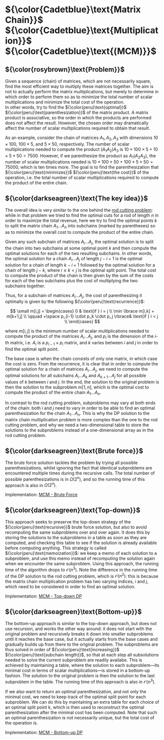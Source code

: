 # ${\color{Cadetblue}\text{Matrix Chain}}$ ${\color{Cadetblue}\text{Multiplication}}$ ${\color{Cadetblue}\text{(MCM)}}$

## ${\color{rosybrown}\text{Problem}}$

Given a sequence (chain) of matrices, which are not necessarily square, find the most efficient way to multiply these matrices together. The aim is not to actually perform the matrix multiplications, but merely to determine in which order to perform them so as to minimize the total number of scalar multiplications and minimize the total cost of the operation.  
In other words, try to find the ${\color{peru}\text{optimal}}$ ${\color{peru}\text{parenthesization}}$ of the matrix product. A matrix product is associative, so the order in which the products are performed does not affect the result. However, the chosen order may dramatically affect the number of scalar multiplications required to obtain that result.  

As an example, consider the chain of matrices $A_1, A_2, A_3$ with dimensions $10 \times 100$, $100 \times 5$, and $5 \times 50$, respectively. The number of scalar multiplications needed to compute the product $(A_1A_2)A_3$ is $10 \times 100 \times 5 + 10 \times 5 \times 50 = 7500$. However, if we parenthesize the product as $A_1(A_2A_3)$, the number of scalar multiplications needed is $10 \times 100 \times 50 + 100 \times 5 \times 50 = 75000$, which is ten times more. The goal is to find the parenthesization that ${\color{peru}\text{minimizes}}$ ${\color{peru}\text{the cost}}$ of the operation, i.e. the total number of scalar multiplications required to compute the product of the entire chain.

## ${\color{darkseagreen}\text{The key idea}}$

The overall idea is very similar to the one behind the [rod cutting problem](https://github.com/pl3onasm/CLRS/tree/main/algorithms/dynamic-programming/rod-cutting): while in that problem we tried to find the optimal cuts for a rod of length $n$ in order to maximize the total revenue, here we try to find the optimal points $k$ to split the matrix chain $A_1 \dots A_n$ into subchains (marked by parentheses) so as to minimize the overall cost to compute the product of the entire chain.  

Given any such subchain of matrices $A_i \dots A_j$, the optimal solution is to split the chain into two subchains at some optimal point $k$ and then compute the optimal solutions for each of the two resulting subchains. In other words, the optimal solution for a chain $A_i \dots A_j$ of length $j - i + 1$ is the optimal solution for a chain of length $k - i + 1$ followed by the optimal solution for a chain of length $j - k$, where $i\leq k < j$ is the optimal split point. The total cost to compute the product of the chain is then given by the sum of the costs for each of the two subchains plus the cost of multiplying the two subchains together.  

Thus, for a subchain of matrices $A_i \dots A_j$, the cost of parenthesizing it optimally is given by the following ${\color{peru}\text{recurrence}}$:

$$
\small
m[i,j] =
\begin{cases}
0 & \text{if } i = j  \\
\min \lbrace m[i,k] + m[k+1,j] \\
  \qquad  +\space p_{i-1} \cdot p_k \cdot p_j \rbrace& \text{if } i < j  \\
\end{cases}
$$

where $m[i,j]$ is the minimum number of scalar multiplications needed to compute the product of the matrices $A_i \dots A_j$, and $p_i$ is the dimension of the $i$-th matrix, i.e. $A_i$ is a $p_{i-1} \times p_i$ matrix, and $k$ varies between $i$ and $j$ in order to find the optimal split point.

The base case is when the chain consists of only one matrix, in which case the cost is zero. From the recurrence, it is clear that in order to compute the optimal solution for a chain of matrices $A_i \dots A_j$, we need to compute the optimal solutions for all subchains $A_i \dots A_k$ and $A_{k+1} \dots A_j$ for all possible values of $k$ between $i$ and $j$. In the end, the solution to the original problem is then the solution to the subproblem $m[1,n]$, which is the optimal cost to compute the product of the entire chain $A_1 \dots A_n$.  

In contrast to the rod cutting problem, subproblems may vary at both ends of the chain: both $i$ and $j$ need to vary in order to be able to find an optimal parenthesization for the chain $A_1 \dots A_n$. This is why the DP solution to the matrix chain multiplication problem is more complex than the one to the rod cutting problem, and why we need a two-dimensional table to store the solutions to the subproblems instead of a one-dimensional array as in the rod cutting problem.  

## ${\color{darkseagreen}\text{Brute force}}$

The brute force solution tackles the problem by trying all possible parenthesizations, whilst ignoring the fact that identical subproblems are encountered multiple times during the recursive calls. The total number of possible parenthesizations is in $\Omega(2^n)$, and so the running time of this approach is also in $\Omega(2^n)$.

Implementation: [MCM - Brute Force](https://github.com/pl3onasm/Algorithms/tree/main/algorithms/dynamic-programming/matrix-chain-mult/mcm-1.c)

## ${\color{darkseagreen}\text{Top-down}}$

This approach seeks to preserve the top-down strategy of the ${\color{peru}\text{recursive}}$ brute force solution, but also to avoid recomputing the same subproblems over and over again. It does this by storing the solutions to the subproblems in a table as soon as they are computed, and checking this table to see if the solution is already available before computing anything. This strategy is called ${\color{peru}\text{memoization}}$: we keep a memo of each solution to a subproblem, and use this memo instead of recomputing the solution again when we encounter the same subproblem. Using this approach, the running time of the algorithm drops to $\mathcal{O}(n^3)$. Note the difference in the running time of the DP solution to the rod cutting problem, which is $\mathcal{O}(n^2)$: this is because the matrix chain multiplication problem has two varying indices, $i$ and $j$, which need to be considered in order to find an optimal solution.

Implementation: [MCM - Top-down DP](https://github.com/pl3onasm/Algorithms/tree/main/algorithms/dynamic-programming/matrix-chain-mult/mcm-2.c)

## ${\color{darkseagreen}\text{Bottom-up}}$

The bottom-up approach is similar to the top-down approach, but does not use recursion, and works the other way around: it does not start with the original problem and recursively breaks it down into smaller subproblems until it reaches the base case, but it actually starts from the base cases and gradually builds up from there to the original problem. The subproblems are thus solved in order of ${\color{peru}\text{increasing}}$ ${\color{peru}\text{subchain length}}$, so that at each step all subsolutions needed to solve the current subproblem are readily availabe. This is achieved by maintaining a table, where the solution to each subproblem—its minimal cost in terms of scalar multiplications—is stored in a bottom-up fashion. The solution to the original problem is then the solution to the last subproblem in the table. The running time of this approach is also in $\mathcal{O}(n^3)$.

If we also want to return an optimal parenthesization, and not only the minimal cost, we need to keep track of the optimal split point for each subproblem. We can do this by maintaining an extra table for each choice of an optimal split point k, which is then used to reconstruct the optimal parenthesization after the minimal cost has been computed. Note that such an optimal parenthesization is not necessarily unique, but the total cost of the operation is.

Implementation: [MCM - Bottom-up DP](https://github.com/pl3onasm/Algorithms/tree/main/algorithms/dynamic-programming/matrix-chain-mult/mcm-3.c)
